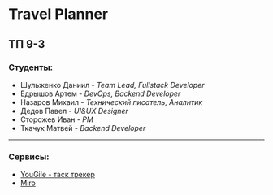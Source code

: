 # Travel Planner

## ТП 9-3

### Студенты:
- Шульженко Даниил - _Team Lead,  Fullstack Developer_
- Едрышов Артем - _DevOps, Backend Developer_
- Назаров Михаил - _Технический писатель, Аналитик_
- Дедов Павел - _UI&UX Designer_
- Сторожев Иван - _PM_
- Ткачук Матвей - _Backend Developer_

---

### Сервисы:
- [YouGile - таск трекер](https://ru.yougile.com/board/omhvp9x1qyhi)
- [Miro](https://miro.com/app/board/uXjVIYva4nE=/?share_link_id=394660775732)


